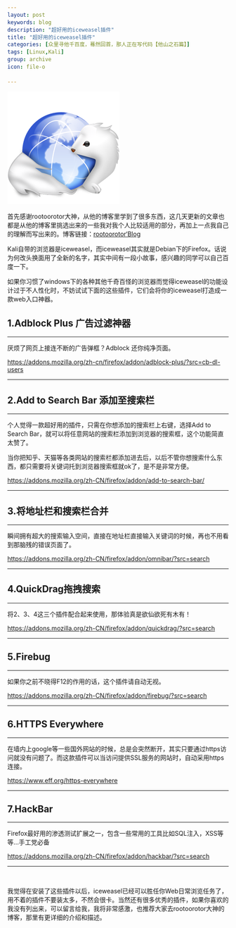 ```yaml
---
layout: post
keywords: blog
description: "超好用的iceweasel插件"
title: "超好用的iceweasel插件"
categories: [众里寻他千百度，蓦然回首，那人正在写代码【他山之石篇】]
tags: [Linux,Kali]
group: archive
icon: file-o

---
```

![image](/assets/images/2013-08-08-iceweasel.png)


首先感谢rootoorotor大神，从他的博客里学到了很多东西，这几天更新的文章也都是从他的博客里挑选出来的一些我对我个人比较适用的部分，再加上一点我自己的理解而写出来的。博客链接：[rootoorotor‘Blog](http://www.rootoorotor.org/)

Kali自带的浏览器是iceweasel，而iceweasel其实就是Debian下的Firefox。话说为何改头换面用了全新的名字，其实中间有一段小故事，感兴趣的同学可以自己百度一下。

如果你习惯了windows下的各种其他千奇百怪的浏览器而觉得iceweasel的功能设计过于不人性化时，不妨试试下面的这些插件，它们会将你的iceweasel打造成一款web入口神器。

<h2>1.Adblock Plus 广告过滤神器</h2>

<hr />

厌烦了网页上接连不断的广告弹框？Adblock 还你纯净页面。

<a title="https://addons.mozilla.org/zh-cn/firefox/addon/adblock-plus/?src=cb-dl-users" href="https://addons.mozilla.org/zh-cn/firefox/addon/adblock-plus/?src=cb-dl-users">https://addons.mozilla.org/zh-cn/firefox/addon/adblock-plus/?src=cb-dl-users</a>

<!-- more -->
<hr />

<h2>2.Add to Search Bar 添加至搜索栏</h2>

<hr />

个人觉得一款超好用的插件，只需在你想添加的搜索栏上右键，选择Add to Search Bar，就可以将任意网站的搜索栏添加到浏览器的搜索框，这个功能简直太赞了。

当你把知乎、天猫等各类网站的搜索栏都添加进去后，以后不管你想搜索什么东西，都只需要将关键词托到浏览器搜索框就ok了，是不是非常方便。

<a title="https://addons.mozilla.org/zh-CN/firefox/addon/add-to-search-bar/" href="https://addons.mozilla.org/zh-CN/firefox/addon/add-to-search-bar/">https://addons.mozilla.org/zh-CN/firefox/addon/add-to-search-bar/</a>

<hr />

<h2>3.将地址栏和搜索栏合并</h2>

<hr />

瞬间拥有超大的搜索输入空间，直接在地址栏直接输入关键词的时候，再也不用看到那脑残的错误页面了。

<a title="https://addons.mozilla.org/zh-CN/firefox/addon/omnibar/?src=search" href="https://addons.mozilla.org/zh-CN/firefox/addon/omnibar/?src=search">https://addons.mozilla.org/zh-CN/firefox/addon/omnibar/?src=search</a>

<hr />

<h2>4.QuickDrag拖拽搜索</h2>

<hr />

将2、3、4这三个插件配合起来使用，那体验真是欲仙欲死有木有！

<a title="https://addons.mozilla.org/zh-CN/firefox/addon/quickdrag/?src=search" href="https://addons.mozilla.org/zh-CN/firefox/addon/quickdrag/?src=search">https://addons.mozilla.org/zh-CN/firefox/addon/quickdrag/?src=search</a>

<hr />

<h2>5.Firebug</h2>

<hr />

如果你之前不晓得F12的作用的话，这个插件请自动无视。

<a title="https://addons.mozilla.org/zh-CN/firefox/addon/firebug/?src=search" href="https://addons.mozilla.org/zh-CN/firefox/addon/firebug/?src=search">https://addons.mozilla.org/zh-CN/firefox/addon/firebug/?src=search</a>

<hr />

<h2>6.HTTPS Everywhere</h2>

<hr />

在墙内上google等一些国外网站的时候，总是会突然断开，其实只要通过https访问就没有问题了。而这款插件可以当访问提供SSL服务的网站时，自动采用https连接。

<a title="https://www.eff.org/https-everywhere" href="https://www.eff.org/https-everywhere">https://www.eff.org/https-everywhere</a>

<hr />

<h2>7.HackBar</h2>

<hr />

Firefox最好用的渗透测试扩展之一，包含一些常用的工具比如SQL注入，XSS等等…手工党必备

<a title="https://addons.mozilla.org/zh-CN/firefox/addon/hackbar/?src=search" href="https://addons.mozilla.org/zh-CN/firefox/addon/hackbar/?src=search">https://addons.mozilla.org/zh-CN/firefox/addon/hackbar/?src=search</a>

<hr />

&nbsp;

我觉得在安装了这些插件以后，iceweasel已经可以胜任你Web日常浏览任务了，用不着的插件不要装太多，不然会很卡。当然还有很多优秀的插件，如果你喜欢的我没有列出来，可以留言给我，我将非常感激，也推荐大家去rootoorotor大神的博客，那里有更详细的介绍和描述。